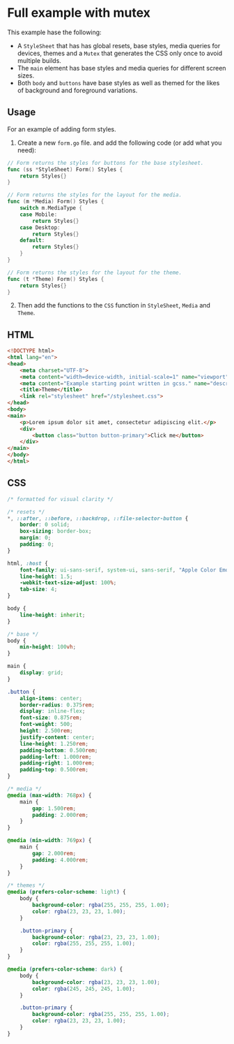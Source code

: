 # Full example with mutex

This example hase the following:

* A `StyleSheet` that has has global resets, base styles, media queries for devices, themes and a `Mutex` that generates the CSS only once to avoid multiple builds.
* The `main` element has base styles and media queries for different screen sizes.
* Both `body` and `buttons` have base styles as well as themed for the likes of background and foreground variations.

## Usage

For an example of adding form styles.

1. Create a new `form.go` file. and add the following code (or add what you need):

```go
// Form returns the styles for buttons for the base stylesheet.
func (ss *StyleSheet) Form() Styles {
	return Styles{}
}

// Form returns the styles for the layout for the media.
func (m *Media) Form() Styles {
	switch m.MediaType {
	case Mobile:
		return Styles{}
	case Desktop:
		return Styles{}
	default:
		return Styles{}
	}
}

// Form returns the styles for the layout for the theme.
func (t *Theme) Form() Styles {
	return Styles{}
}
```

2. Then add the functions to the `CSS` function in `StyleSheet`, `Media` and `Theme`.


## HTML

```html
<!DOCTYPE html>
<html lang="en">
<head>
    <meta charset="UTF-8">
    <meta content="width=device-width, initial-scale=1" name="viewport" />
    <meta content="Example starting point written in gcss." name="description" />
    <title>Theme</title>
    <link rel="stylesheet" href="/stylesheet.css">
</head>
<body>
<main>
    <p>Lorem ipsum dolor sit amet, consectetur adipiscing elit.</p>
    <div>
        <button class="button button-primary">Click me</button>
    </div>
</main>
</body>
</html>
```

## CSS

```css
/* formatted for visual clarity */

/* resets */
*, ::after, ::before, ::backdrop, ::file-selector-button {
    border: 0 solid;
    box-sizing: border-box;
    margin: 0;
    padding: 0;
}

html, :host {
    font-family: ui-sans-serif, system-ui, sans-serif, "Apple Color Emoji", "Segoe UI Emoji", "Segoe UI Symbol", "Noto Color Emoji";
    line-height: 1.5;
    -webkit-text-size-adjust: 100%;
    tab-size: 4;
}

body {
    line-height: inherit;
}

/* base */
body {
    min-height: 100vh;
}

main {
    display: grid;
}

.button {
    align-items: center;
    border-radius: 0.375rem;
    display: inline-flex;
    font-size: 0.875rem;
    font-weight: 500;
    height: 2.500rem;
    justify-content: center;
    line-height: 1.250rem;
    padding-bottom: 0.500rem;
    padding-left: 1.000rem;
    padding-right: 1.000rem;
    padding-top: 0.500rem;
}

/* media */
@media (max-width: 768px) {
    main {
        gap: 1.500rem;
        padding: 2.000rem;
    }
}

@media (min-width: 769px) {
    main {
        gap: 2.000rem;
        padding: 4.000rem;
    }
}

/* themes */
@media (prefers-color-scheme: light) {
    body {
        background-color: rgba(255, 255, 255, 1.00);
        color: rgba(23, 23, 23, 1.00);
    }

    .button-primary {
        background-color: rgba(23, 23, 23, 1.00);
        color: rgba(255, 255, 255, 1.00);
    }
}

@media (prefers-color-scheme: dark) {
    body {
        background-color: rgba(23, 23, 23, 1.00);
        color: rgba(245, 245, 245, 1.00);
    }

    .button-primary {
        background-color: rgba(255, 255, 255, 1.00);
        color: rgba(23, 23, 23, 1.00);
    }
}

```